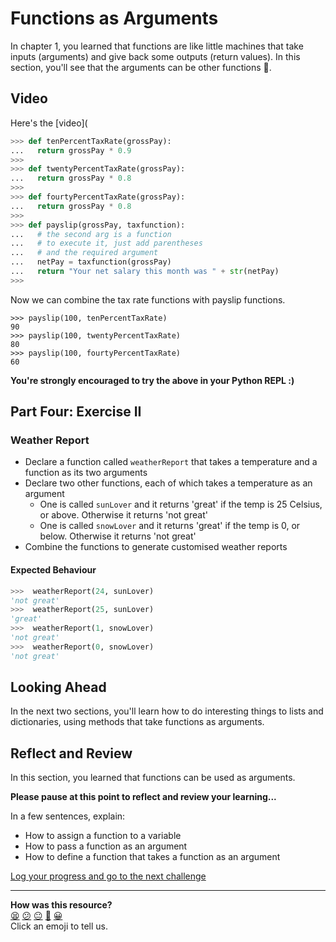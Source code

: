 # Functions as Arguments

In chapter 1, you learned that functions are like little machines that take inputs (arguments) and give back some outputs (return values). In this section, you'll see that the arguments can be other functions 🤯.

## Video

Here's the [video](<!-- OMITTED -->

```python
>>> def tenPercentTaxRate(grossPay):
...   return grossPay * 0.9
>>>
>>> def twentyPercentTaxRate(grossPay):
...   return grossPay * 0.8
>>>
>>> def fourtyPercentTaxRate(grossPay):
...   return grossPay * 0.8
>>>
>>> def payslip(grossPay, taxfunction):
...   # the second arg is a function
...   # to execute it, just add parentheses
...   # and the required argument
...   netPay = taxfunction(grossPay)
...   return "Your net salary this month was " + str(netPay)
>>>
```

Now we can combine the tax rate functions with payslip functions.

```
>>> payslip(100, tenPercentTaxRate)
90
>>> payslip(100, twentyPercentTaxRate)
80
>>> payslip(100, fourtyPercentTaxRate)
60
```

**You're strongly encouraged to try the above in your Python REPL :)**

## Part Four: Exercise II

### Weather Report
* Declare a function called `weatherReport` that takes a temperature and a function as its two arguments
* Declare two other functions, each of which takes a temperature as an argument
  - One is called `sunLover` and it returns 'great' if the temp is 25 Celsius, or above. Otherwise it returns 'not great'
  - One is called `snowLover` and it returns 'great' if the temp is 0, or below. Otherwise it returns 'not great'
* Combine the functions to generate customised weather reports

#### Expected Behaviour

```python
>>>  weatherReport(24, sunLover)
'not great'
>>>  weatherReport(25, sunLover)
'great'
>>>  weatherReport(1, snowLover)
'not great'
>>>  weatherReport(0, snowLover)
'not great'
```

## Looking Ahead

In the next two sections, you'll learn how to do interesting things to lists and dictionaries, using methods that take functions as arguments.

## Reflect and Review

In this section, you learned that functions can be used as arguments.

**Please pause at this point to reflect and review your learning...**

In a few sentences, explain:

- How to assign a function to a variable
- How to pass a function as an argument
- How to define a function that takes a function as an argument


[Log your progress and go to the next challenge](https://makers-event-logger.herokuapp.com/?event=04_functions_as_arguments.md&repository=makersacademy%2Fpython_foundations&redirect=chapter3%2F05_advanced_lists.md)

<!-- BEGIN GENERATED SECTION DO NOT EDIT -->

---

**How was this resource?**  
[😫](https://airtable.com/shrUJ3t7KLMqVRFKR?prefill_Repository=makersacademy%2Fpython_foundations&prefill_File=chapter3%2F04_functions_as_arguments.md&prefill_Sentiment=😫) [😕](https://airtable.com/shrUJ3t7KLMqVRFKR?prefill_Repository=makersacademy%2Fpython_foundations&prefill_File=chapter3%2F04_functions_as_arguments.md&prefill_Sentiment=😕) [😐](https://airtable.com/shrUJ3t7KLMqVRFKR?prefill_Repository=makersacademy%2Fpython_foundations&prefill_File=chapter3%2F04_functions_as_arguments.md&prefill_Sentiment=😐) [🙂](https://airtable.com/shrUJ3t7KLMqVRFKR?prefill_Repository=makersacademy%2Fpython_foundations&prefill_File=chapter3%2F04_functions_as_arguments.md&prefill_Sentiment=🙂) [😀](https://airtable.com/shrUJ3t7KLMqVRFKR?prefill_Repository=makersacademy%2Fpython_foundations&prefill_File=chapter3%2F04_functions_as_arguments.md&prefill_Sentiment=😀)  
Click an emoji to tell us.

<!-- END GENERATED SECTION DO NOT EDIT -->
